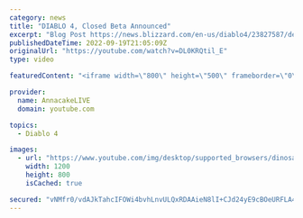 ```yaml
---
category: news
title: "DIABLO 4, Closed Beta Announced"
excerpt: "Blog Post https://news.blizzard.com/en-us/diablo4/23827587/developer-update-closed-end-game-beta-draws-near Twitch ..."
publishedDateTime: 2022-09-19T21:05:09Z
originalUrl: "https://youtube.com/watch?v=DL0KRQtil_E"
type: video

featuredContent: "<iframe width=\"800\" height=\"500\" frameborder=\"0\" src=\"https://www.youtube.com/embed/DL0KRQtil_E\" allow=\"accelerometer; autoplay; encrypted-media; gyroscope; picture-in-picture\" allowfullscreen></iframe>"

provider:
  name: AnnacakeLIVE
  domain: youtube.com

topics:
  - Diablo 4

images:
  - url: "https://www.youtube.com/img/desktop/supported_browsers/dinosaur.png"
    width: 1200
    height: 800
    isCached: true

secured: "vNMfr0/vdAJkTahcIFOWi4bvhLnvULQxRDAAieN8lI+CJd24yE9cBOeURFLA4Bhe1YLgR2iFSHHkNkStQVTC2ynmTZyVrHYb+CIRviX0V4sbGVsiZQeFDOQAC3a7Vp3edk5+7uEusa9wncFpeqwLEq5g+7fipoHr528KKXR+PMHlFJKpDdr2eVORjs2Ss4dskHu3ExKlrQpQ43wOffORCdijJg4WimEPHaqpaEysdCbEvXFmjp+EdtJPWao9zSRv3XFAwRzrHiJlxFsfYpY2waUMrzVxtH2JQnWIVOi8Ndkd11e6OXr5qacdQPwmBGpAfn7FR4jDgx/ynGKFTf9xLnEkWoFMNhpIRBTIrVv+ccaHkQ74h6lUUgb6EO8shX5RMzMfIK/NSbKvrx/y8aR9oQ==;V1x7DGo6IkoEGn9Ut7Omtg=="
---
```


